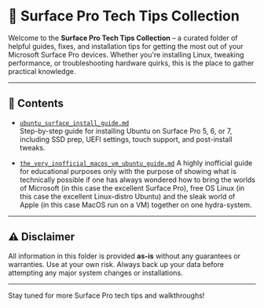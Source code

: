 # 💼 Surface Pro Tech Tips Collection

Welcome to the **Surface Pro Tech Tips Collection** – a curated folder of helpful guides, fixes, and installation tips for getting the most out of your Microsoft Surface Pro devices. Whether you're installing Linux, tweaking performance, or troubleshooting hardware quirks, this is the place to gather practical knowledge.

---

## 📁 Contents

- [`ubuntu_surface_install_guide.md`](./ubuntu_surface_install_guide_md)  
  Step-by-step guide for installing Ubuntu on Surface Pro 5, 6, or 7, including SSD prep, UEFI settings, touch support, and post-install tweaks.

- [`the_very_inofficial_macos_vm_ubuntu_guide.md`](./uthe_very_inofficial_macos_vm_ubuntu_guide.md)
  A highly inofficial guide for educational purposes only with the purpose of showing what is technically possible if one has always wondered how to bring the worlds of Microsoft (in this case the excellent Surface Pro), free OS Linux (in this case the excellent Linux-distro Ubuntu) and the sleak world of Apple (in this case MacOS run on a VM) together on one hydra-system.
---

## ⚠️ Disclaimer

All information in this folder is provided **as-is** without any guarantees or warranties. Use at your own risk. Always back up your data before attempting any major system changes or installations.

---

Stay tuned for more Surface Pro tech tips and walkthroughs!
